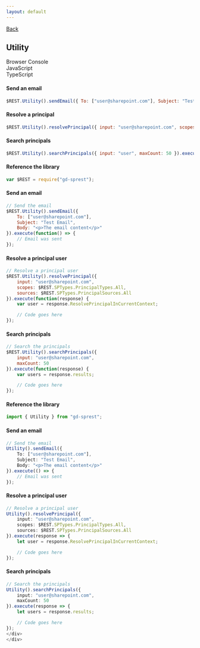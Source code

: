 ```yaml
---
layout: default
---
```

<div class="page-info" markdown="1">

[Back](/api/utility)
## Utility

</div>

<!-- Tabs -->
<div class="tabs">
<!-- Tab Items -->
<div class="tab-items">
    <div class="tab-item">Browser Console</div>
    <div class="tab-item">JavaScript</div>
    <div class="tab-item">TypeScript</div>
</div>

<!-- Browser Console -->
<div class="tab-content" markdown="1">

#### Send an email
```js
$REST.Utility().sendEmail({ To: ["user@sharepoint.com"], Subject: "Test Email", Body: "<p>The email content</p>" }).executeAndWait();
```
#### Resolve a principal
```js
$REST.Utility().resolvePrincipal({ input: "user@sharepoint.com", scopes: 15, sources: 15 }).executeAndWait();
```
#### Search principals
```js
$REST.Utility().searchPrincipals({ input: "user", maxCount: 50 }).executeAndWait();
```
</div>

<!-- JavaScript -->
<div class="tab-content" markdown="1">

#### Reference the library
```js
var $REST = require("gd-sprest");
```
#### Send an email
```js
// Send the email
$REST.Utility().sendEmail({
    To: ["user@sharepoint.com"],
    Subject: "Test Email",
    Body: "<p>The email content</p>"
}).execute(function() => {
    // Email was sent
});
```
#### Resolve a principal user
```js
// Resolve a principal user
$REST.Utility().resolvePrincipal({
    input: "user@sharepoint.com",
    scopes: $REST.SPTypes.PrincipalTypes.All,
    sources: $REST.SPTypes.PrincipalSources.All
}).execute(function(response) {
    var user = response.ResolvePrincipalInCurrentContext;

    // Code goes here
});
```
#### Search principals
```js
// Search the principals
$REST.Utility().searchPrincipals({
    input: "user@sharepoint.com",
    maxCount: 50
}).execute(function(response) {
    var users = response.results;

    // Code goes here
});
```
</div>

<!-- TypeScript -->
<div class="tab-content" markdown="1">

#### Reference the library
```ts
import { Utility } from "gd-sprest";
```
#### Send an email
```ts
// Send the email
Utility().sendEmail({
    To: ["user@sharepoint.com"],
    Subject: "Test Email",
    Body: "<p>The email content</p>"
}).execute(() => {
    // Email was sent
});
```
#### Resolve a principal user
```ts
// Resolve a principal user
Utility().resolvePrincipal({
    input: "user@sharepoint.com",
    scopes: $REST.SPTypes.PrincipalTypes.All,
    sources: $REST.SPTypes.PrincipalSources.All
}).execute(response => {
    let user = response.ResolvePrincipalInCurrentContext;

    // Code goes here
});
```
#### Search principals
```ts
// Search the principals
Utility().searchPrincipals({
    input: "user@sharepoint.com",
    maxCount: 50
}).execute(response => {
    let users = response.results;

    // Code goes here
});
</div>
</div>